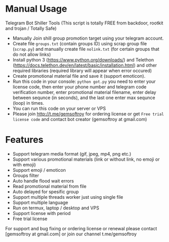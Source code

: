 # Manual Usage
Telegram Bot Shiller Tools (This script is totally FREE from backdoor, rootkit and trojan / Totally Safe)
* Manually Join shill group promotion target using your telegram account.
* Create file `groups.txt` (contain groups ID) using scrap group file (`scrap.py`) and manually create file `nolink.txt` (for certain groups that do not allow links)
* Install python 3 (https://www.python.org/downloads/) and Telethon (https://docs.telethon.dev/en/latest/basic/installation.html) and other required libraries (required library will appear when error occured)
* Create promotional material file and save it (support emoticon).
* Run this code in your console: `python got.py` you need to enter your license code, then enter your phone number and telegram code verification number, enter promotional material filename, enter delay between sequnce (in seconds), and the last one enter max sequnce (loop) in times. 
* You can run this code on your server or VPS
* Please join http://t.me/gemsoftroy for ordering license or get `Free trial license code` and contact bot creator (gemsoftroy at gmail.com)
# Features
* Support telegram media format (gif, jpeg, mp4, png etc.)
* Support various promotional materials (link or without link, no emoji or with emoji)
* Support emoji / emoticon
* Groups filter
* Auto handle flood wait errors
* Read promotional material from file
* Auto delayed for spesific group
* Support multiple threads worker just using single file
* Support multiple language
* Run on termux, laptop / desktop and VPS
* Support license with period
* Free trial license

For support and bug fixing or ordering license or renewal please contact [gemsoftroy at gmail.com] or join our channel t.me/gemsoftroy
